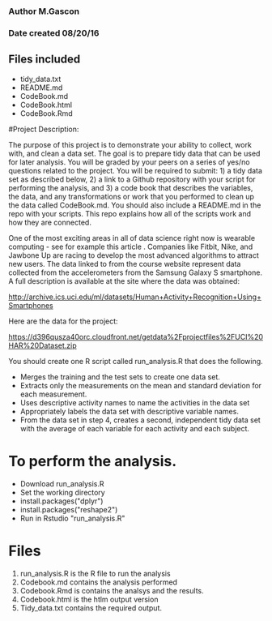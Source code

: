### Author M.Gascon
### Date created 08/20/16

## Files included
* tidy_data.txt
* README.md
* CodeBook.md
* CodeBook.html
* CodeBook.Rmd


#Project Description:

The purpose of this project is to demonstrate your ability to collect, work with, and clean a data set. The goal is to prepare tidy data that can be used for later analysis. You will be graded by your peers on a series of yes/no questions related to the project. You will be required to submit: 1) a tidy data set as described below, 2) a link to a Github repository with your script for performing the analysis, and 3) a code book that describes the variables, the data, and any transformations or work that you performed to clean up the data called CodeBook.md. You should also include a README.md in the repo with your scripts. This repo explains how all of the scripts work and how they are connected. 

One of the most exciting areas in all of data science right now is wearable computing - see for example this article . Companies like Fitbit, Nike, and Jawbone Up are racing to develop the most advanced algorithms to attract new users. The data linked to from the course website represent data collected from the accelerometers from the Samsung Galaxy S smartphone. A full description is available at the site where the data was obtained:

http://archive.ics.uci.edu/ml/datasets/Human+Activity+Recognition+Using+Smartphones

Here are the data for the project:

https://d396qusza40orc.cloudfront.net/getdata%2Fprojectfiles%2FUCI%20HAR%20Dataset.zip

You should create one R script called run_analysis.R that does the following.

* Merges the training and the test sets to create one data set.
* Extracts only the measurements on the mean and standard deviation for each measurement. 
* Uses descriptive activity names to name the activities in the data set
* Appropriately labels the data set with descriptive variable names. 
* From the data set in step 4, creates a second, independent tidy data set with the average of each variable for each activity and each subject.


# To perform the analysis.

* Download run_analysis.R
* Set the working directory 
* install.packages("dplyr")
* install.packages("reshape2")
* Run in Rstudio "run_analysis.R"

# Files

1. run_analysis.R is the R file to run the analysis 
2. Codebook.md contains the analysis performed
3. Codebook.Rmd is contains the analsys and the results.
4. Codebook.html is the htlm output version
5. Tidy_data.txt contains the required output.





